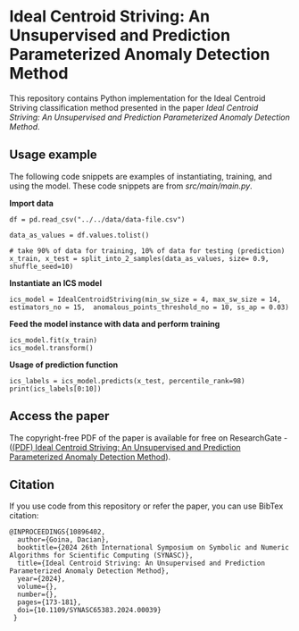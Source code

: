 # Ideal Centroid Striving: An Unsupervised and Prediction Parameterized Anomaly Detection Method

This repository contains Python implementation for the Ideal Centroid Striving classification method presented in the paper *Ideal Centroid Striving: An Unsupervised and Prediction Parameterized Anomaly Detection Method*.

## Usage example
The following code snippets are examples of instantiating, training, and using the model. These code snippets are from *src/main/main.py*.

**Import data**
```
df = pd.read_csv("../../data/data-file.csv")

data_as_values = df.values.tolist()

# take 90% of data for training, 10% of data for testing (prediction)
x_train, x_test = split_into_2_samples(data_as_values, size= 0.9, shuffle_seed=10)
```

**Instantiate an ICS model**
```
ics_model = IdealCentroidStriving(min_sw_size = 4, max_sw_size = 14, estimators_no = 15,  anomalous_points_threshold_no = 10, ss_ap = 0.03)
```

**Feed the model instance with data and perform training**
```
ics_model.fit(x_train)
ics_model.transform()
```

**Usage of prediction function**
```
ics_labels = ics_model.predicts(x_test, percentile_rank=98)
print(ics_labels[0:10])
```

## Access the paper
The copyright-free PDF of the paper is available for free on ResearchGate - ([(PDF) Ideal Centroid Striving: An Unsupervised and Prediction Parameterized Anomaly Detection Method](https://www.researchgate.net/publication/389388217_Ideal_Centroid_Striving_An_Unsupervised_and_Prediction_Parameterized_Anomaly_Detection_Method)).

## Citation
If you use code from this repository or refer the paper, you can use BibTex citation: 
```
@INPROCEEDINGS{10896402,
  author={Goina, Dacian},
  booktitle={2024 26th International Symposium on Symbolic and Numeric Algorithms for Scientific Computing (SYNASC)}, 
  title={Ideal Centroid Striving: An Unsupervised and Prediction Parameterized Anomaly Detection Method}, 
  year={2024},
  volume={},
  number={},
  pages={173-181},
  doi={10.1109/SYNASC65383.2024.00039}
 }
```